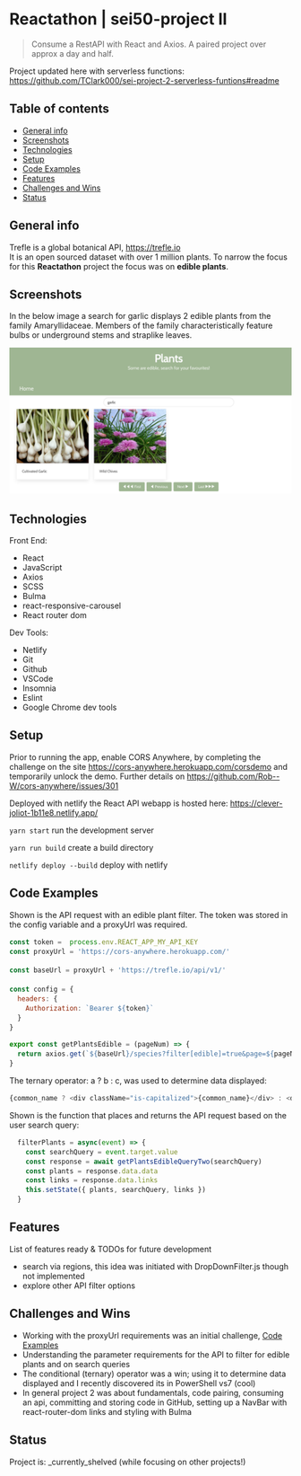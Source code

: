 # Reactathon | sei50-project II
> Consume a RestAPI with React and Axios.  A paired project over approx a day and half.

Project updated here with serverless functions: https://github.com/TClark000/sei-project-2-serverless-funtions#readme

## Table of contents
* [General info](#general-info)
* [Screenshots](#screenshots)
* [Technologies](#technologies)
* [Setup](#setup)
* [Code Examples](#code-examples)
* [Features](#features)
* [Challenges and Wins](#challenges-and-wins)
* [Status](#status)

## General info
Trefle is a global botanical API, https://trefle.io  
It is an open sourced dataset with over 1 million plants.  To narrow the focus for this **Reactathon** project the focus was on **edible plants**.

## Screenshots

In the below image a search for garlic displays 2 edible plants from the family Amaryllidaceae.  Members of the family characteristically feature bulbs or underground stems and straplike leaves.

![Example screenshot](./img/search-garlic.png)

## Technologies

Front End:
- React
- JavaScript
- Axios
- SCSS
- Bulma
- react-responsive-carousel
- React router dom

Dev Tools:
- Netlify
- Git 
- Github
- VSCode
- Insomnia
- Eslint
- Google Chrome dev tools

## Setup

Prior to running the app, enable CORS Anywhere, by completing the challenge on the site https://cors-anywhere.herokuapp.com/corsdemo and temporarily unlock the demo. Further details on https://github.com/Rob--W/cors-anywhere/issues/301

Deployed with netlify the React API webapp is hosted here:
https://clever-joliot-1b11e8.netlify.app/

`yarn start` run the development server

`yarn run build` create a build directory

`netlify deploy --build` deploy with netlify

## Code Examples

Shown is the API request with an edible plant filter.  The token was stored in the config variable and a proxyUrl was required.

```js
const token =  process.env.REACT_APP_MY_API_KEY
const proxyUrl = 'https://cors-anywhere.herokuapp.com/'

const baseUrl = proxyUrl + 'https://trefle.io/api/v1/'

const config = {
  headers: {
    Authorization: `Bearer ${token}`
  }
}
```
```js
export const getPlantsEdible = (pageNum) => {
  return axios.get(`${baseUrl}/species?filter[edible]=true&page=${pageNum}`, config)
}
```

The ternary operator: a ? b : c, was used to determine data displayed:

```js
{common_name ? <div className="is-capitalized">{common_name}</div> : <div className="is-italic">{scientific_name}</div>}
```

Shown is the function that places and returns the API request based on the user search query:

```js
  filterPlants = async(event) => {
    const searchQuery = event.target.value
    const response = await getPlantsEdibleQueryTwo(searchQuery)
    const plants = response.data.data
    const links = response.data.links
    this.setState({ plants, searchQuery, links })
  }
```

## Features
List of features ready & TODOs for future development
* search via regions, this idea was initiated with DropDownFilter.js though not implemented
* explore other API filter options

## Challenges and Wins
* Working with the proxyUrl requirements was an initial challenge, [Code Examples](#code-examples)
* Understanding the parameter requirements for the API to filter for edible plants and on search queries
* The conditional (ternary) operator was a win; using it to determine data displayed and I recently discovered its in PowerShell vs7 (cool)
* In general project 2 was about fundamentals, code pairing, consuming an api, committing and storing code in GitHub, setting up a NavBar with react-router-dom links and styling with Bulma

## Status
Project is: _currently_shelved (while focusing on other projects!)